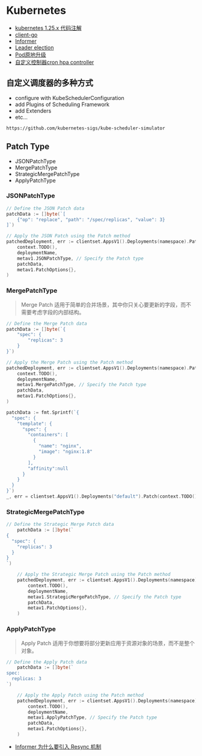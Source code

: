 # Kubernetes

- [kubernetes 1.25.x 代码注解](https://github.com/zhengyansheng/kubernetes)
- [client-go](./clients)
- [Informer](./informers)
- [Leader election](./leader-election)
- [Pod原地升级](./pod-inplace-upgrade/main.go)
- [自定义控制器cron hpa controller](https://github.com/AliyunContainerService/kubernetes-cronhpa-controller)


## 自定义调度器的多种方式

- configure with KubeSchedulerConfiguration
- add Plugins of Scheduling Framework
- add Extenders
- etc...

`https://github.com/kubernetes-sigs/kube-scheduler-simulator`

## Patch Type

- JSONPatchType
- MergePatchType
- StrategicMergePatchType
- ApplyPatchType

### JSONPatchType

```go
// Define the JSON Patch data
patchData := []byte(`[
    {"op": "replace", "path": "/spec/replicas", "value": 3}
]`)

// Apply the JSON Patch using the Patch method
patchedDeployment, err := clientset.AppsV1().Deployments(namespace).Patch(
    context.TODO(),
    deploymentName,
    metav1.JSONPatchType, // Specify the Patch type
    patchData,
    metav1.PatchOptions{},
)
```

### MergePatchType

> Merge Patch 适用于简单的合并场景，其中你只关心要更新的字段，而不需要考虑字段的内部结构。

```go
// Define the Merge Patch data
patchData := []byte(`{
    "spec": {
        "replicas": 3
    }
}`)

// Apply the Merge Patch using the Patch method
patchedDeployment, err := clientset.AppsV1().Deployments(namespace).Patch(
    context.TODO(),
    deploymentName,
    metav1.MergePatchType, // Specify the Patch type
    patchData,
    metav1.PatchOptions{},
)
```

```go
patchData := fmt.Sprintf(`{
  "spec": {
    "template": {
      "spec": {
        "containers": [
          {
			"name": "nginx",
            "image": "nginx:1.8"
          }
        ],
		"affinity":null
      }
    }
  }
}`)
_, err = clientset.AppsV1().Deployments("default").Patch(context.TODO(), "nginx-deployment", types.MergePatchType, []byte(patchData), metav1.PatchOptions{})
```

### StrategicMergePatchType

```go
// Define the Strategic Merge Patch data
	patchData := []byte(`
{
  "spec": {
    "replicas": 3
  }
}
`)

	// Apply the Strategic Merge Patch using the Patch method
	patchedDeployment, err := clientset.AppsV1().Deployments(namespace).Patch(
		context.TODO(),
		deploymentName,
		metav1.StrategicMergePatchType, // Specify the Patch type
		patchData,
		metav1.PatchOptions{},
	)
```

### ApplyPatchType

> Apply Patch 适用于你想要将部分更新应用于资源对象的场景，而不是整个对象。

```go
// Define the Apply Patch data
	patchData := []byte(`
spec:
  replicas: 3
`)

	// Apply the Apply Patch using the Patch method
	patchedDeployment, err := clientset.AppsV1().Deployments(namespace).Patch(
		context.TODO(),
		deploymentName,
		metav1.ApplyPatchType, // Specify the Patch type
		patchData,
		metav1.PatchOptions{},
	)
```

- [Informer 为什么要引入 Resync 机制](https://github.com/cloudnativeto/sig-kubernetes/issues/11)  
